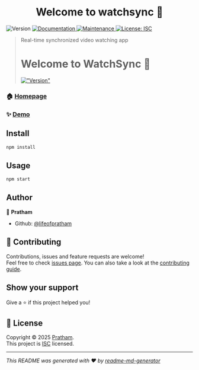 <h1 align="center">Welcome to watchsync 👋</h1>
<p>
  <img alt="Version" src="https://img.shields.io/badge/version-0.0.0-blue.svg?cacheSeconds=2592000" />
  <a href="https://github.com/lifeofpratham/WatchSync#readme" target="_blank">
    <img alt="Documentation" src="https://img.shields.io/badge/documentation-yes-brightgreen.svg" />
  </a>
  <a href="https://github.com/lifeofpratham/WatchSync/graphs/commit-activity" target="_blank">
    <img alt="Maintenance" src="https://img.shields.io/badge/Maintained%3F-yes-green.svg" />
  </a>
  <a href="https://github.com/lifeofpratham/WatchSync/blob/master/LICENSE" target="_blank">
    <img alt="License: ISC" src="https://img.shields.io/github/license/lifeofpratham/watchsync" />
  </a>
</p>

> Real-time synchronized video watching app <h1 align=&#34;center&#34;>Welcome to WatchSync 👋</h1> <p>   <a href=&#34;https://www.npmjs.com/package/my-project&#34; target=&#34;_blank&#34;>     <img alt=&#34;Version&#34; src=&#34;https://img.shields.io/npm/v/my-project.svg&#34;>   </a> </p>

### 🏠 [Homepage](https://github.com/lifeofpratham/WatchSync#readme)

### ✨ [Demo](watchsync.onrender.com)

## Install

```sh
npm install
```

## Usage

```sh
npm start
```

## Author

👤 **Pratham**

* Github: [@lifeofpratham](https://github.com/lifeofpratham)

## 🤝 Contributing

Contributions, issues and feature requests are welcome!<br />Feel free to check [issues page](https://github.com/lifeofpratham/WatchSync/issues). You can also take a look at the [contributing guide](https://github.com/lifeofpratham/WatchSync/blob/master/CONTRIBUTING.md).

## Show your support

Give a ⭐️ if this project helped you!

## 📝 License

Copyright © 2025 [Pratham](https://github.com/lifeofpratham).<br />
This project is [ISC](https://github.com/lifeofpratham/WatchSync/blob/master/LICENSE) licensed.

***
_This README was generated with ❤️ by [readme-md-generator](https://github.com/kefranabg/readme-md-generator)_

